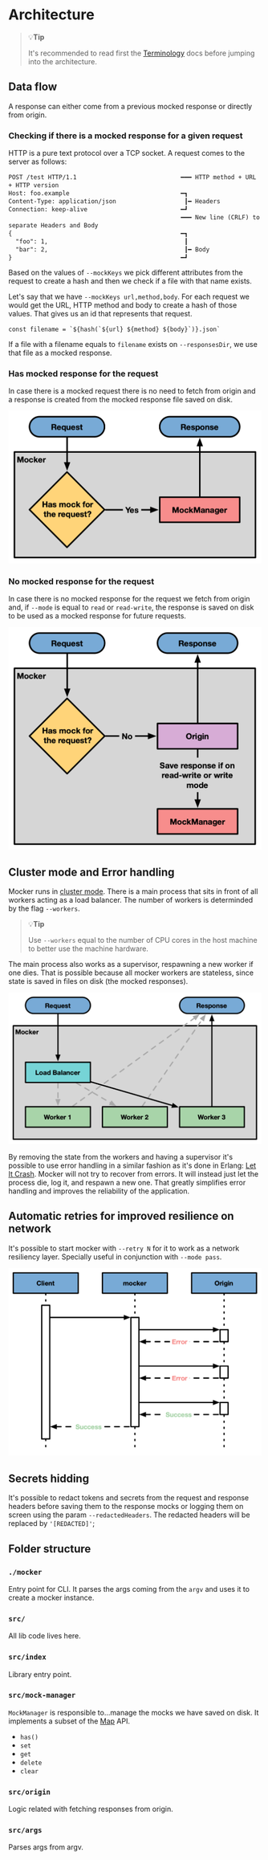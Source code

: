 # Architecture

> 💡**Tip**
>
> It's recommended to read first the [Terminology](./terminology.md) docs before
> jumping into the architecture.

## Data flow

A response can either come from a previous mocked response or directly from
origin.

### Checking if there is a mocked response for a given request

HTTP is a pure text protocol over a TCP socket. A request comes to the server as
follows:

```
POST /test HTTP/1.1                             ━━━ HTTP method + URL + HTTP version
Host: foo.example                               ━┓
Content-Type: application/json                   ┃━ Headers
Connection: keep-alive                          ━┛
                                                ━━━ New line (CRLF) to separate Headers and Body
{                                               ━┓
  "foo": 1,                                      ┃
  "bar": 2,                                      ┃━ Body
}                                               ━┛
```

Based on the values of `--mockKeys` we pick different attributes from the
request to create a hash and then we check if a file with that name exists.

Let's say that we have `--mockKeys url,method,body`. For each request we would
get the URL, HTTP method and body to create a hash of those values. That gives
us an id that represents that request.

```
const filename = `${hash(`${url} ${method} ${body}`)}.json`
```

If a file with a filename equals to `filename` exists on `--responsesDir`, we
use that file as a mocked response.

### Has mocked response for the request

In case there is a mocked request there is no need to fetch from origin and a
response is created from the mocked response file saved on disk.

<img src="./img/architecture/has-mock.png" />

### No mocked response for the request

In case there is no mocked response for the request we fetch from origin and, if
`--mode` is equal to `read` or `read-write`, the response is saved on disk to be
used as a mocked response for future requests.

<img src="./img/architecture/no-mock.png" />

## Cluster mode and Error handling

Mocker runs in [cluster mode](https://nodejs.org/api/cluster.html). There is a
main process that sits in front of all workers acting as a load balancer. The
number of workers is determinded by the flag `--workers`.

> 💡**Tip**
>
> Use `--workers` equal to the number of CPU cores in the host machine to better
> use the machine hardware.

The main process also works as a supervisor, respawning a new worker if one
dies. That is possible because all mocker workers are stateless, since state is
saved in files on disk (the mocked responses).

<img src="./img/architecture/cluster-mode.png" />

By removing the state from the workers and having a supervisor it's possible to
use error handling in a similar fashion as it's done in Erlang:
[Let It Crash](http://stratus3d.com/blog/2020/01/20/applying-the-let-it-crash-philosophy-outside-erlang/#:~:text=One%20of%20the%20ideas%20at,certain%20faults%20to%20go%20unhandled.).
Mocker will not try to recover from errors. It will instead just let the process
die, log it, and respawn a new one. That greatly simplifies error handling and
improves the reliability of the application.

## Automatic retries for improved resilience on network

It's possible to start mocker with `--retry N` for it to work as a network
resiliency layer. Specially useful in conjunction with `--mode pass`.

<img src="./img/architecture/automatic-retry.png" />

## Secrets hidding

It's possible to redact tokens and secrets from the request and response headers
before saving them to the response mocks or logging them on screen using the
param `--redactedHeaders`. The redacted headers will be replaced by
`'[REDACTED]'`;

## Folder structure

### `./mocker`

Entry point for CLI. It parses the args coming from the `argv` and uses it to
create a mocker instance.

### `src/`

All lib code lives here.

### `src/index`

Library entry point.

### `src/mock-manager`

`MockManager` is responsible to...manage the mocks we have saved on disk. It
implements a subset of the
[Map](https://developer.mozilla.org/en-US/docs/Web/JavaScript/Reference/Global_Objects/Map#Instance_methods)
API.

- `has()`
- `set`
- `get`
- `delete`
- `clear`

### `src/origin`

Logic related with fetching responses from origin.

### `src/args`

Parses args from argv.
